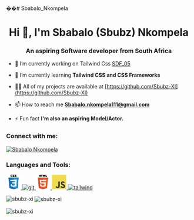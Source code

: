 ��#   S b a b a l o _ N k o m p e l a 
 
 

<h1 align="center">Hi 👋, I'm Sbabalo (Sbubz) Nkompela</h1>
<h3 align="center">An aspiring Software developer from South Africa</h3>

- 🔭 I’m currently working on Tailwind Css [SDF_05](https://github.com/Sbubz-XI/SDF_05_SBANKO25128_fto2502_b2_Sbabalo-NKompela_SDF05.git)

- 🌱 I’m currently learning **Tailwind CSS and CSS Frameworks**

- 👨‍💻 All of my projects are available at [https://github.com/Sbubz-XI](https://github.com/Sbubz-XI)

- 📫 How to reach me **Sbabalo.nkompela111@gmail.com**

- ⚡ Fun fact **I'm also an aspiring Model/Actor.**

<h3 align="left">Connect with me:</h3>
<p align="left">
<a href="https://discord.gg/Sbabalo Nkompela" target="blank"><img align="center" src="https://raw.githubusercontent.com/rahuldkjain/github-profile-readme-generator/master/src/images/icons/Social/discord.svg" alt="Sbabalo Nkompela" height="30" width="40" /></a>
</p>

<h3 align="left">Languages and Tools:</h3>
<p align="left"> <a href="https://www.w3schools.com/css/" target="_blank" rel="noreferrer"> <img src="https://raw.githubusercontent.com/devicons/devicon/master/icons/css3/css3-original-wordmark.svg" alt="css3" width="40" height="40"/> </a> <a href="https://git-scm.com/" target="_blank" rel="noreferrer"> <img src="https://www.vectorlogo.zone/logos/git-scm/git-scm-icon.svg" alt="git" width="40" height="40"/> </a> <a href="https://www.w3.org/html/" target="_blank" rel="noreferrer"> <img src="https://raw.githubusercontent.com/devicons/devicon/master/icons/html5/html5-original-wordmark.svg" alt="html5" width="40" height="40"/> </a> <a href="https://developer.mozilla.org/en-US/docs/Web/JavaScript" target="_blank" rel="noreferrer"> <img src="https://raw.githubusercontent.com/devicons/devicon/master/icons/javascript/javascript-original.svg" alt="javascript" width="40" height="40"/> </a> <a href="https://tailwindcss.com/" target="_blank" rel="noreferrer"> <img src="https://www.vectorlogo.zone/logos/tailwindcss/tailwindcss-icon.svg" alt="tailwind" width="40" height="40"/> </a> </p>

<p><img align="left" src="https://github-readme-stats.vercel.app/api/top-langs?username=sbubz-xi&show_icons=true&locale=en&layout=compact" alt="sbubz-xi" /></p>

<p>&nbsp;<img align="center" src="https://github-readme-stats.vercel.app/api?username=sbubz-xi&show_icons=true&locale=en" alt="sbubz-xi" /></p>

<p><img align="center" src="https://github-readme-streak-stats.herokuapp.com/?user=sbubz-xi&" alt="sbubz-xi" /></p>
